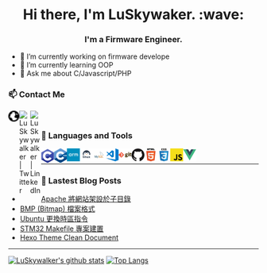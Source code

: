 <h1 align="center">Hi there, I'm LuSkywaker. :wave:</h1>

<h3 align="center">I'm a Firmware Engineer.</h3>

- :satellite: I’m currently working on firmware develope
- :flashlight: I’m currently learning OOP
- :speech_balloon: Ask me about C/Javascript/PHP

### :mailbox: Contact Me
[<img align="left" alt="LuSkywalker" width="22px" src="https://raw.githubusercontent.com/iconic/open-iconic/master/svg/globe.svg" />][website]
[<img align="left" alt="LuSkywalker | Twitter" width="22px" src="https://cdn.jsdelivr.net/npm/simple-icons@v3/icons/twitter.svg" />][twitter]
[<img align="left" alt="LuSkywalker | LinkedIn" width="22px" src="https://cdn.jsdelivr.net/npm/simple-icons@v3/icons/linkedin.svg" />][linkedin]
<br>

### :hammer: Languages and Tools
<img align="left" alt="C" width="26px" src="https://raw.githubusercontent.com/luswdev/luswdev/master/tool-images/c.png" />
<img align="left" alt="C" width="26px" src="https://raw.githubusercontent.com/luswdev/luswdev/master/tool-images/cpp.svg" />
<img align="left" alt="arm" width="26px" src="https://raw.githubusercontent.com/luswdev/luswdev/master/tool-images/arm.png" />
<img align="left" alt="Linux" width="26px" src="https://raw.githubusercontent.com/luswdev/luswdev/master/tool-images/linux.jpg" />
<img align="left" alt="MySQL" width="26px" src="https://raw.githubusercontent.com/luswdev/luswdev/master/tool-images/mysql.png" />
<img align="left" alt="Visual Studio Code" width="26px" src="https://raw.githubusercontent.com/luswdev/luswdev/master/tool-images/vscode.png" />
<img align="left" alt="Git" width="26px" src="https://raw.githubusercontent.com/luswdev/luswdev/master/tool-images/git.png" />
<img align="left" alt="GitHub" width="26px" src="https://raw.githubusercontent.com/luswdev/luswdev/master/tool-images/github.png" />
<img align="left" alt="HTML5" width="26px" src="https://raw.githubusercontent.com/luswdev/luswdev/master/tool-images/html.png" />
<img align="left" alt="CSS3" width="26px" src="https://raw.githubusercontent.com/luswdev/luswdev/master/tool-images/css.png" />
<img align="left" alt="Javascript" width="26px" src="https://raw.githubusercontent.com/luswdev/luswdev/master/tool-images/js.png" />
<img align="left" alt="Vuejs" width="26px" src="https://raw.githubusercontent.com/luswdev/luswdev/master/tool-images/vue.png" />
<br>

---

### :notebook: Lastest Blog Posts
<!-- BLOG-POST-LIST:START -->
- [Apache 將網站架設於子目錄](https://blog.lusw.dev/posts/linux/apache-upload-in-subdir.html)
- [BMP (Bitmap) 檔案格式](https://blog.lusw.dev/posts/bitmap-file-structure.html)
- [Ubuntu 更換時區指令](https://blog.lusw.dev/posts/linux/change-timezone.html)
- [STM32 Makefile 專案建置](https://blog.lusw.dev/posts/linux/building-stm32-in-makefile.html)
- [Hexo Theme Clean Document](https://blog.lusw.dev/posts/hexo/theme-clean-doc.html)
<!-- BLOG-POST-LIST:END -->

---

[![LuSkywalker's github stats](https://github-readme-stats.vercel.app/api?username=luswdev&theme=react&show_icons=true&hide=issues)](https://github.com/luswdev)
[![Top Langs](https://github-readme-stats.vercel.app/api/top-langs/?username=luswdev&theme=react&layout=compact)](https://github.com/luswdev)

[website]: https://blog.lusw.dev
[twitter]: https://twitter.com/luswdev
[linkedin]: https://www.linkedin.com/in/callum-lu

